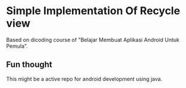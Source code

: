 # Simple Implementation Of Recycle view

Based on dicoding course of "Belajar Membuat Aplikasi Android Untuk Pemula".

## Fun thought

This might be a active repo for android development using java.
